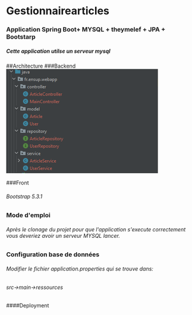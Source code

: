 # Gestionnairearticles
### Application Spring Boot+ MYSQL + theymelef + JPA +  Bootstarp
##### Cette application utilse un serveur mysql
##Architecture 
###Backend 
<img src="architecture.png" alt="My cool logo"/>
   
###Front
###### Bootstrap 5.3.1


### Mode d'emploi
###### Après le clonage du projet  pour que l'application s'execute correctement vous deveriez avoir un serveur MYSQL lancer.
### Configuration  base de données
###### Modifier le fichier application.properties qui se trouve dans:
###### src->main->ressources


####Deployment 

